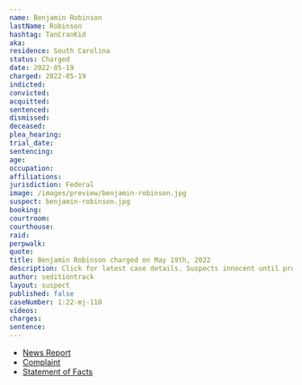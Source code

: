 ```yaml
---
name: Benjamin Robinson
lastName: Robinson
hashtag: TanCranKid
aka:
residence: South Carolina
status: Charged
date: 2022-05-19
charged: 2022-05-19
indicted:
convicted:
acquitted:
sentenced:
dismissed:
deceased:
plea_hearing:
trial_date:
sentencing:
age:
occupation:
affiliations:
jurisdiction: Federal
image: /images/preview/benjamin-robinson.jpg
suspect: benjamin-robinson.jpg
booking:
courtroom:
courthouse:
raid:
perpwalk:
quote:
title: Benjamin Robinson charged on May 19th, 2022
description: Click for latest case details. Suspects innocent until proven guilty.
author: seditiontrack
layout: suspect
published: false
caseNumber: 1:22-mj-110
videos:
charges:
sentence:
---
```


- [News Report](https://www.wcnc.com/article/news/local/south-carolina-family-charged-connection-capitol-riot/275-8f18be45-808e-4043-8352-a1256ce11587)
- [Complaint](https://www.justice.gov/usao-dc/case-multi-defendant/file/1507546/download)
- [Statement of Facts](https://www.justice.gov/usao-dc/case-multi-defendant/file/1507551/download)
